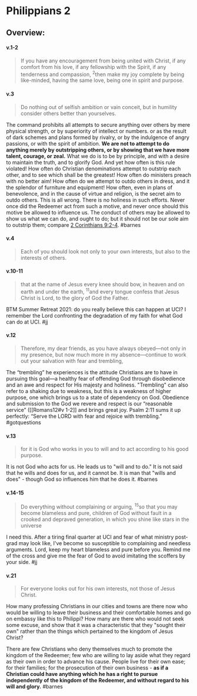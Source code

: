 # Philippians 2

## Overview:



#### v.1-2
>If you have any encouragement from being united with Christ, if any comfort from his love, if any fellowship with the Spirit, if any tenderness and compassion, <sup>2</sup>then make my joy complete by being like-minded, having the same love, being one in spirit and purpose.



#### v.3
>Do nothing out of selfish ambition or vain conceit, but in humility consider others better than yourselves.

The command prohibits all attempts to secure anything over others by mere physical strength, or by superiority of intellect or numbers. or as the result of dark schemes and plans formed by rivalry, or by the indulgence of angry passions, or with the spirit of ambition. **We are not to attempt to do anything merely by outstripping others, or by showing that we have more talent, courage, or zeal.** What we do is to be by principle, and with a desire to maintain the truth, and to glorify God. And yet how often is this rule violated! How often do Christian denominations attempt to outstrip each other, and to see which shall be the greatest! How often do ministers preach with no better aim! How often do we attempt to outdo others in dress, and it the splendor of furniture and equipment! How often, even in plans of benevolence, and in the cause of virtue and religion, is the secret aim to outdo others. This is all wrong. There is no holiness in such efforts. Never once did the Redeemer act from such a motive, and never once should this motive be allowed to influence us. The conduct of others may be allowed to show us what we can do, and ought to do; but it should not be our sole aim to outstrip them; compare [2 Corinthians 9:2-4](http://biblehub.com/2_corinthians/9-2.htm).
#barnes 

#### v.4
>Each of you should look not only to your own interests, but also to the interests of others.

#### v.10-11
>that at the name of Jesus every knee should bow, in heaven and on earth and under the earth, <sup>11</sup>and every tongue confess that Jesus Christ is Lord, to the glory of God the Father.

BTM Summer Retreat 2021: do you really believe this can happen at UCI? I remember the Lord confronting the degradation of my faith for what God can do at UCI. 
#jj 

#### v.12
>Therefore, my dear friends, as you have always obeyed—not only in my presence, but now much more in my absence—continue to work out your salvation with fear and trembling,

The “trembling” he experiences is the attitude Christians are to have in pursuing this goal—a healthy fear of offending God through disobedience and an awe and respect for His majesty and holiness. "Trembling" can also refer to a shaking due to weakness, but this is a weakness of higher purpose, one which brings us to a state of dependency on God. Obedience and submission to the God we revere and respect is our “reasonable service” ([[Romans12#v 1-2]] and brings great joy. Psalm 2:11 sums it up perfectly: “Serve the LORD with fear and rejoice with trembling.”
#gotquestions 

#### v.13
>for it is God who works in you to will and to act according to his good purpose.

It is not God who acts for us. He leads us to "will and to do." It is not said that he wills and does for us, and it cannot be. It is man that "wills and does" - though God so influences him that he does it.
#barnes 

#### v.14-15
>Do everything without complaining or arguing, <sup>15</sup>so that you may become blameless and pure, children of God without fault in a crooked and depraved generation, in which you shine like stars in the universe

I need this. After a tiring final quarter at UCI and fear of what ministry post-grad may look like, I've become so susceptible to complaining and needless arguments. Lord, keep my heart blameless and pure before you. Remind me of the cross and give me the fear of God to avoid imitating the scoffers by your side.
#jj 

#### v.21
>For everyone looks out for his own interests, not those of Jesus Christ.

How many professing Christians in our cities and towns are there now who would be willing to leave their business and their comfortable homes and go on embassy like this to Philippi? How many are there who would not seek some excuse, and show that it was a characteristic that they "sought their own" rather than the things which pertained to the kingdom of Jesus Christ?

There are few Christians who deny themselves much to promote the kingdom of the Redeemer; few who are willing to lay aside what they regard as their own in order to advance his cause. People live for their own ease; for their families; for the prosecution of their own business - **as if a Christian could have anything which he has a right to pursue independently of the kingdom of the Redeemer, and without regard to his will and glory.**
#barnes 

